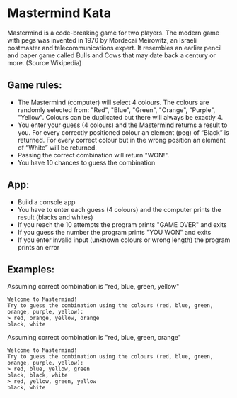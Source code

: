 Mastermind Kata
===============

Mastermind is a code-breaking game for two players. The modern game with pegs was invented in 1970 by Mordecai Meirowitz, an Israeli postmaster and telecommunications expert. It resembles an earlier pencil and paper game called Bulls and Cows that may date back a century or more. (Source Wikipedia)

## Game rules:

- The Mastermind (computer) will select 4 colours. The colours are randomly selected from: "Red", "Blue", "Green", "Orange", "Purple", "Yellow". Colours can be duplicated but there will always be exactly 4.
- You enter your guess (4 colours) and the Mastermind returns a result to you. For every correctly positioned colour an element (peg) of “Black” is returned. For every correct colour but in the wrong position an element of “White” will be returned.
- Passing the correct combination will return "WON!".
- You have 10 chances to guess the combination

## App:

- Build a console app
- You have to enter each guess (4 colours) and the computer prints the result (blacks and whites)
- If you reach the 10 attempts the program prints "GAME OVER" and exits
- If you guess the number the program prints "YOU WON" and exits
- If you enter invalid input (unknown colours or wrong length) the program prints an error

## Examples:

Assuming correct combination is "red, blue, green, yellow"

```
Welcome to Mastermind! 
Try to guess the combination using the colours (red, blue, green, orange, purple, yellow):
> red, orange, yellow, orange
black, white
```

Assuming correct combination is "red, blue, green, orange"

```
Welcome to Mastermind! 
Try to guess the combination using the colours (red, blue, green, orange, purple, yellow):
> red, blue, yellow, green
black, black, white
> red, yellow, green, yellow
black, white
```